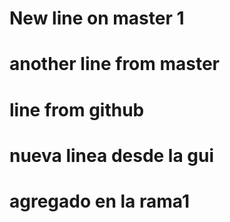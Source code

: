 # New line on master 1
# another line from master
# line from github

# nueva linea desde la gui
# agregado en la rama1

